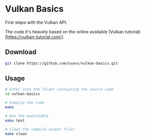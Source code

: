 # Vulkan Basics

First steps with the Vulkan API.

The code it's heavely based on the online available (Vulkan tutorial)[https://vulkan-tutorial.com/].

## Download
```sh
git clone https://github.com/svavs/vulkan-basics.git
```

## Usage

```sh
# Enter into the folder containing the source code
cd vulkan-basics

# Compile the code
make 

# Run the executable
make test 

# Clean the compile output files
make clean
```
